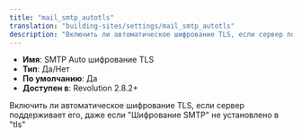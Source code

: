 ```yaml
---
title: "mail_smtp_autotls"
translation: "building-sites/settings/mail_smtp_autotls"
description: "Включить ли автоматическое шифрование TLS, если сервер поддерживает его"
---
```


-   **Имя**: SMTP Auto шифрование TLS
-   **Тип**: Да/Нет  
-   **По умолчанию**: Да
-   **Доступен в**: Revolution 2.8.2+  

Включить ли автоматическое шифрование TLS, если сервер поддерживает его, даже если "Шифрование SMTP" не установлено в "tls" 